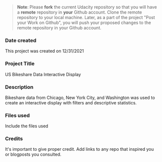 >**Note**: Please **fork** the current Udacity repository so that you will have a **remote** repository in **your** Github account. Clone the remote repository to your local machine. Later, as a part of the project "Post your Work on Github", you will push your proposed changes to the remote repository in your Github account.

### Date created
This project was created on 12/31/2021

### Project Title
US Bikeshare Data Interactive Display

### Description
Bikeshare data from Chicago, New York City, and Washington was used to create an interactive display with filters and descriptive statistics.

### Files used
Include the files used

### Credits
It's important to give proper credit. Add links to any repo that inspired you or blogposts you consulted.
